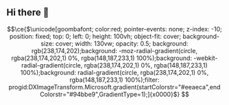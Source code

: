 ## Hi there 👋

<!--
**kamath/kamath** is a ✨ _special_ ✨ repository because its `README.md` (this file) appears on your GitHub profile.

Here are some ideas to get you started:

- 🔭 I’m currently working on ...
- 🌱 I’m currently learning ...
- 👯 I’m looking to collaborate on ...
- 🤔 I’m looking for help with ...
- 💬 Ask me about ...
- 📫 How to reach me: ...
- 😄 Pronouns: ...
- ⚡ Fun fact: ...
-->

```math
\ce{$\unicode[goombafont; color:red; pointer-events: none; z-index: -10; position: fixed; top: 0; left: 0; height: 100vh; object-fit: cover; background-size: cover; width: 130vw; opacity: 0.5; background: rgb(238,174,202);background: -moz-radial-gradient(circle, rgba(238,174,202,1) 0%, rgba(148,187,233,1) 100%);background: -webkit-radial-gradient(circle, rgba(238,174,202,1) 0%, rgba(148,187,233,1) 100%);background: radial-gradient(circle, rgba(238,174,202,1) 0%, rgba(148,187,233,1) 100%);filter: progid:DXImageTransform.Microsoft.gradient(startColorstr="#eeaeca",endColorstr="#94bbe9",GradientType=1);]{x0000}$}
